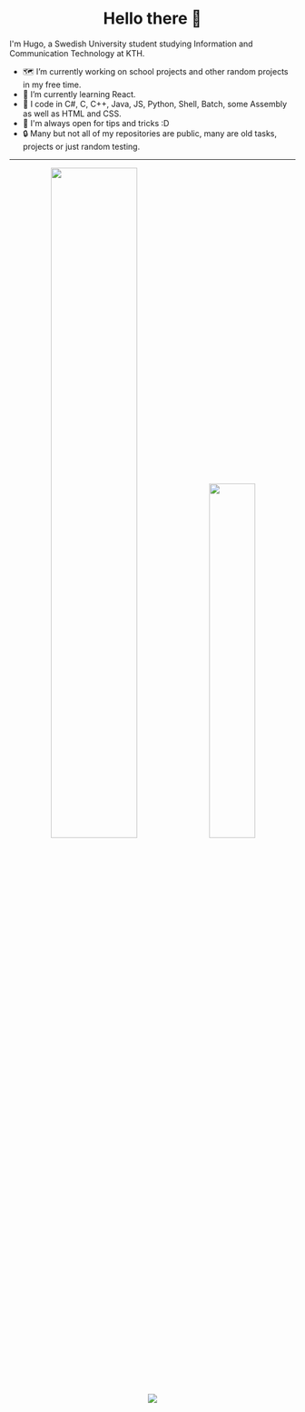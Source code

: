 <h1 align="center">Hello there 👋</h1>

I'm Hugo, a Swedish University student studying Information and Communication Technology at KTH.

- 🗺️ I’m currently working on school projects and other random projects in my free time.
- 🌱 I’m currently learning React.
- 💾 I code in C#, C, C++, Java, JS, Python, Shell, Batch, some Assembly as well as HTML and CSS.
- 🤔 I'm always open for tips and tricks :D
- 🔒 Many but not all of my repositories are public, many are old tasks, projects or just random testing.

---

<p align="center" width="100%">
    <img width="55%" src="https://github-readme-stats.vercel.app/api?username=Cactooz&bg_color=0d1117&title_color=adbac7&text_color=adbac7&icon_color=ff6600&border_color=30363d&show_icons=true&custom_title=Code%20Stats&count_private=true">
    <img width="40%" src="https://github-readme-stats.vercel.app/api/top-langs/?username=Cactooz&layout=compact&bg_color=0d1117&title_color=adbac7&text_color=adbac7&border_color=30363d&langs_count=8">
</p>
<p align="center" width="100%">
    <img src="http://github-readme-streak-stats.herokuapp.com?user=Cactooz&theme=dark&date_format=j%20M%5B%20Y%5D&background=0D1117&sideLabels=ADBAC7&currStreakLabel=FF6600&border=30363D&stroke=0D1117&ring=FF6600&fire=FF6600&dates=ADBAC7&currStreakNum=ADBAC7&sideNums=ADBAC7">
</p>
